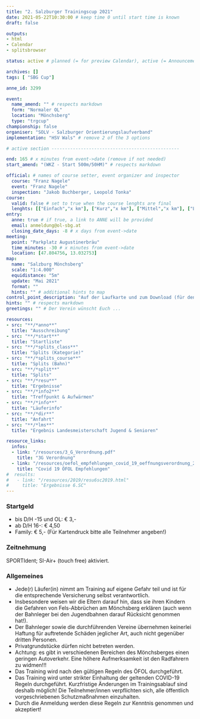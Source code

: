 ```yaml
---
title: "2. Salzburger Trainingscup 2021"
date: 2021-05-22T10:30:00 # keep time 0 until start time is known
draft: false

outputs:
- html
- Calendar
- splitsbrowser

status: active # planned (= for preview Calendar), active (= Announcement...), done (=Results...), canceled (for canceled events)

archives: []
tags: [ "SBG Cup"]

anne_id: 3299

event:
  name_amend: "" # respects markdown
  form: "Normaler OL"
  location: "Mönchsberg"
  type: "trgcup"
championship: false
organiser: "SOLV - Salzburger Orientierungslaufverband"
implementation: "HSV Wals" # remove 2 of the 3 options

# active section ------------------------------------------------

end: 165 # x minutes from event->date (remove if not needed)
start_amend: "(WKZ - Start 500m/50HM)" # respects markdown

official: # names of course setter, event organizer and inspector
  course: "Franz Nagele"
  event: "Franz Nagele"
  inspection: "Jakob Buchberger, Leopold Tonka"
course:
  valid: false # set to true when the course lenghts are final
  lenghts: [["Einfach","x km"], ["Kurz","x km"], ["Mittel","x km"], ["Lang","x km"]]
entry:
  anne: true # if true, a link to ANNE will be provided
  email: anmeldung@ol-sbg.at
  closing_date_days: -8 # x days from event->date
meeting:
  point: "Parkplatz Augustinerbräu"
  time_minutes: -30 # x minutes from event->date
  location: [47.804756, 13.032753]
map:
  name: "Salzburg Mönchsberg"
  scale: "1:4.000"
  equidistance: "5m"
  update: "Mai 2021"
  format: ""
  hints: "" # additional hints to map
control_point_description: "Auf der Laufkarte und zum Download (für den Ausdruck zuhause)"
hints: "" # respects markdown
greetings: "" # Der Verein wünscht Euch ...

resources:
- src: "**/*anno**"
  title: "Ausschreibung"
- src: "**/*start**"
  title: "Startliste"
- src: "**/*splits_class**"
  title: "Splits (Kategorie)"
- src: "**/*splits_course**"
  title: "Splits (Bahn)"
- src: "**/*split**"
  title: "Splits"
- src: "**/*resu**"
  title: "Ergebnisse"
- src: "**/*info2**"
  title: "Treffpunkt & Aufwärmen"
- src: "**/*info**"
  title: "Läuferinfo"
- src: "**/*dir**"
  title: "Anfahrt"
- src: "**/*lms**"
  title: "Ergebnis Landesmeisterschaft Jugend & Senioren"

resource_links:
  infos:
  - link: "/resources/3_G_Verordnung.pdf"
    title: "3G Verordnung"
  - link: "/resources/oefol_empfehlungen_covid_19_oeffnungsverordnung_20210519.pdf"
    title: "Covid 19 ÖFOL Empfehlungen"
#  results:
#   - link: "/resources/2019/resu6sc2019.html"
#     title: "Ergebnisse 6.SC"
---
```


### Startgeld

- bis D/H -15 und OL: € 3,-
- ab D/H 16-: € 4,50
- Family: € 5,- (Für Kartendruck bitte alle Teilnehmer angeben!)

### Zeitnehmung

SPORTIdent; SI-Air+ (touch free) aktiviert.

### Allgemeines

- Jede(r) Läufer(in) nimmt am Training auf eigene Gefahr teil und ist für die entsprechende Versicherung selbst verantwortlich.
- Insbesondere weisen wir die Eltern darauf hin, dass sie ihren Kindern die Gefahren von Fels-Abbrüchen am Mönchsberg erklären (auch wenn der Bahnleger bei den Jugendbahnen darauf Rücksicht genommen hat!).
- Der Bahnleger sowie die durchführenden Vereine übernehmen keinerlei Haftung für auftretende Schäden jeglicher Art, auch nicht gegenüber dritten Personen.
- Privatgrundstücke dürfen nicht betreten werden.
- Achtung: es gibt in verschiedenen Bereichen des Mönchsberges einen geringen Autoverkehr. Eine höhere Aufmerksamkeit ist den Radfahrern zu widmen!!!
- Das Training wird nach den gültigen Regeln des ÖFOL durchgeführt.
- Das Training wird unter strikter Einhaltung der geltenden COVID-19 Regeln durchgeführt. Kurzfristige Änderungen im Trainingsablauf sind deshalb möglich! Die Teilnehmer/innen verpflichten sich, alle öffentlich vorgeschriebenen Schutzmaßnahmen einzuhalten.
- Durch die Anmeldung werden diese Regeln zur Kenntnis genommen und akzeptiert!
